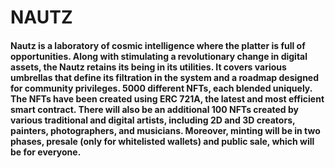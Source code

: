 # NAUTZ
#### Nautz is a laboratory of cosmic intelligence where the platter is full of opportunities. Along with stimulating a revolutionary change in digital assets, the Nautz retains its being in its utilities. It covers various umbrellas that define its filtration in the system and a roadmap designed for community privileges. 5000 different NFTs, each blended uniquely. The NFTs have been created using ERC 721A, the latest and most efficient smart contract. There will also be an additional 100 NFTs created by various traditional and digital artists, including 2D and 3D creators, painters, photographers, and musicians. Moreover, minting will be in two phases, presale (only for whitelisted wallets) and public sale, which will be for everyone.
